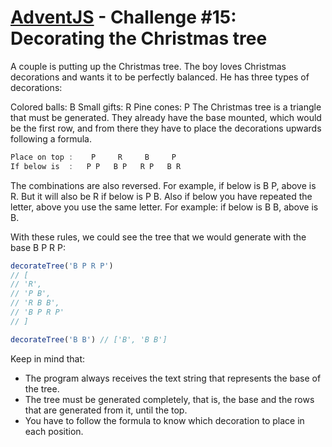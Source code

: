 # [AdventJS](https://adventjs.dev/) - Challenge #15: Decorating the Christmas tree

A couple is putting up the Christmas tree. The boy loves Christmas decorations and wants it to be perfectly balanced. He has three types of decorations:

Colored balls: B
Small gifts: R
Pine cones: P
The Christmas tree is a triangle that must be generated. They already have the base mounted, which would be the first row, and from there they have to place the decorations upwards following a formula.

```js
Place on top :    P     R     B     P
If below is  :   P P   B P   R P   B R
```

The combinations are also reversed. For example, if below is B P, above is R. But it will also be R if below is P B. Also if below you have repeated the letter, above you use the same letter. For example: if below is B B, above is B.

With these rules, we could see the tree that we would generate with the base B P R P:

```js
decorateTree('B P R P')
// [
// 'R',
// 'P B',
// 'R B B',
// 'B P R P'
// ]

decorateTree('B B') // ['B', 'B B']
```

Keep in mind that:

- The program always receives the text string that represents the base of the tree.
- The tree must be generated completely, that is, the base and the rows that are generated from it, until the top.
- You have to follow the formula to know which decoration to place in each position.
